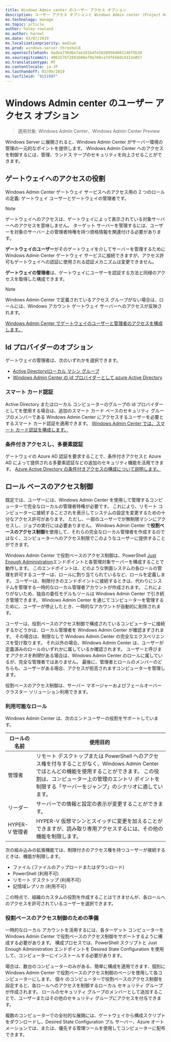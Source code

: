 ```yaml
---
title: Windows Admin center のユーザー アクセス オプション
description: ユーザー アクセス オプションと Windows Admin center (Project Honolulu) の id プロバイダー
ms.technology: manage
ms.topic: article
author: haley-rowland
ms.author: harowl
ms.date: 03/07/2019
ms.localizationpriority: medium
ms.prod: windows-server-threshold
ms.openlocfilehash: 9adea736d6e7ae181bdfe50289564083146f5b30
ms.sourcegitcommit: 4961576f2891600ef9a760ca7df650d14332e057
ms.translationtype: MT
ms.contentlocale: ja-JP
ms.lasthandoff: 03/09/2019
ms.locfileid: "9151997"
---
```

# Windows Admin center のユーザー アクセス オプション

>適用対象: Windows Admin Center、Windows Admin Center Preview

Windows Server に展開されると、Windows Admin Center がサーバー環境の管理の一元的なポイントを提供します。 Windows Admin Center へのアクセスを制御するには、管理、ランドス ケープのセキュリティを向上させることができます。

## ゲートウェイへのアクセスの役割

Windows Admin Center ゲートウェイ サービスへのアクセス用の 2 つのロールの定義: ゲートウェイ ユーザーとゲートウェイの管理者です。

> [!NOTE]
> ゲートウェイへのアクセスは、ゲートウェイによって表示されている対象サーバーへのアクセスを意味しません。 ターゲット サーバーを管理するには、ユーザーを対象のサーバー上の管理者特権を持つ資格情報を関連付ける必要があります。

**ゲートウェイのユーザー**がそのゲートウェイを介してサーバーを管理するために Windows Admin Center ゲートウェイ サービスに接続できますが、アクセス許可もゲートウェイへの認証に使用される認証メカニズムは変更できません。

**ゲートウェイの管理者**は、ゲートウェイにユーザーを認証する方法と同様のアクセスを取得した構成できます。

>[!NOTE]
> Windows Admin Center で定義されているアクセス グループがない場合は、ロールには、Windows アカウント ゲートウェイ サーバーへのアクセスが反映されます。 

[Windows Admin Center でゲートウェイのユーザーと管理者のアクセスを構成します。](../configure/user-access-control.md)

## Id プロバイダーのオプション

ゲートウェイの管理者は、次のいずれかを選択できます。

 - [Active Directory/ローカル マシン グループ](../configure/user-access-control.md#active-directory-or-local-machine-groups)
 - [Windows Admin Center の id プロバイダーとして azure Active Directory](../configure/user-access-control.md#azure-active-directory)


### スマート カード認証

Active Directory またはローカル コンピューターのグループの id プロバイダーとしてを使用する場合は、追加のスマート カード ベースのセキュリティ グループのメンバーである Windows Admin Center にアクセスするユーザーを必要とするスマート カード認証を適用できます。 [Windows Admin Center では、スマート カード認証を構成します。](../configure/user-access-control.md#active-directory-or-local-machine-groups)

### 条件付きアクセスし、多要素認証

ゲートウェイの Azure AD 認証を要求することで、条件付きアクセスと Azure AD によって提供される多要素認証などの追加のセキュリティ機能を活用できます。 [Azure Active Directory の条件付きアクセスの構成について説明します。](https://docs.microsoft.com/azure/active-directory/active-directory-conditional-access-azure-portal-get-started)

## ロール ベースのアクセス制御

既定では、ユーザーには、Windows Admin Center を使用して管理するコンピューターで完全なローカルの管理者特権が必要です。
これにより、リモート コンピューターに接続することされを表示してシステムの設定を変更するための十分なアクセス許可があります。
ただし、一部のユーザーでが無制限マシンにアクセスし、ジョブの実行には必要ありません。
Windows Admin Center で**役割ベースのアクセス制御**を使用して、それらの完全なローカル管理者を作成するのではなく、コンピューターへのアクセス制限でこのようなユーザーに提供することができます。

Windows Admin Center で役割ベースのアクセス制御は、PowerShell [Just Enough Administration](https://aka.ms/jeadocs)エンドポイントと各管理対象サーバーを構成することで動作します。
このエンドポイントは、どのような側面システムの各ロールの管理を許可するユーザーは、ロールに割り当てられているなど、ロールを定義します。
ユーザーは、制限付きのエンドポイントに接続するときは、代わりにシステムを管理する一時的なローカル管理者アカウントが作成されます。
これによりがないため、独自の委任モデルもツールは Windows Admin Center で引き続き管理できます。
Windows Admin Center を通じてコンピューターを管理するために、ユーザーが停止したとき、一時的なアカウントが自動的に削除されます。

ユーザーは、役割ベースのアクセス制御で構成されているコンピューターに接続するかどうかは、ローカル管理者を Windows Admin Center が確認まずされます。
その場合は、制限なしで Windows Admin Center の完全なエクスペリエンスを受け取ります。
それ以外の場合、Windows Admin Center は、ユーザーが定義済みのロールのいずれかに属しているか確認されます。
ユーザーと呼びます*アクセスを制限*がある場合は、Windows Admin Center のロールに属しているが、完全な管理者ではありません。
最後に、管理者とロールのメンバーのどちらも、ユーザーがある場合、アクセスが拒否されますコンピューターを管理します。

役割ベースのアクセス制御は、サーバー マネージャーおよびフェールオーバー クラスター ソリューション利用できます。

### 利用可能なロール

Windows Admin Center は、次のエンドユーザーの役割をサポートしています。

ロールの名前 | 使用目的
----------|-------------
管理者 | リモート デスクトップまたは PowerShell へのアクセス権を付与することがなく、Windows Admin Center でほとんどの機能を使用することができます。 この役割は、コンピューター上の管理のエントリ ポイントを制限する「サーバーをジャンプ」のシナリオに適しています。
リーダー | サーバーでの情報と設定の表示が変更することができます。
HYPER-V 管理者 | HYPER-V 仮想マシンとスイッチに変更を加えることができますが、読み取り専用アクセスするには、その他の機能を制限します。

次の組み込みの拡張機能では、制限付きのアクセス権を持つユーザーが接続するときは、機能が制限します。

- ファイル (ファイルのアップロードまたはダウンロード)
- PowerShell (利用不可)
- リモート デスクトップ (利用不可)
- 記憶域レプリカ (利用不可)

この時点で、組織のカスタムの役割を作成することはできませんが、各ロールへのアクセスを許可されているユーザーを選択できます。

### 役割ベースのアクセス制御のための準備

一時的なローカル アカウントを活用するには、各ターゲット コンピューターを Windows Admin Center で役割ベースのアクセス制御をサポートするように構成する必要があります。
構成プロセスでは、PowerShell スクリプトと Just Enough Administration エンドポイントを Desired State Configuration を使用して、コンピューターにインストールする必要があります。

場合は、数台のコンピューターのみがある、簡単に構成を適用できます、個別に Windows Admin Center で役割ベースのアクセス制御のページを使用して各コンピューターにします。
個々 のコンピューターで役割ベースのアクセス制御を設定すると、各ロールへのアクセスを制御するローカル セキュリティ グループが作成されます。
ロールのセキュリティ グループのメンバーとして追加することで、ユーザーまたはその他のセキュリティ グループにアクセスを付与できます。

複数のコンピューターでの全社的な展開には、ゲートウェイから構成スクリプトをダウンロードし、Desired State Configuration プル サーバー、Azure オートメーションでは、または、優先する管理ツールを使用してコンピューターに配布できます。
